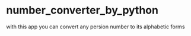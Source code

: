 # number_converter_by_python
with this app you can convert any persion number to its alphabetic forms

